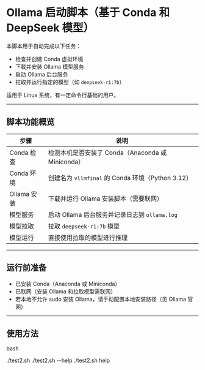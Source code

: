 # Ollama 启动脚本（基于 Conda 和 DeepSeek 模型）

本脚本用于自动完成以下任务：

- 检查并创建 Conda 虚拟环境
- 下载并安装 Ollama 模型服务
- 启动 Ollama 后台服务
- 拉取并运行指定的模型（如 `deepseek-r1:7b`）

适用于 Linux 系统，有一定命令行基础的用户。

---

## 脚本功能概览

| 步骤 | 说明 |
|------|------|
| Conda 检查 | 检测本机是否安装了 Conda（Anaconda 或 Miniconda） |
| Conda 环境 | 创建名为 `vllmfinal` 的 Conda 环境（Python 3.12） |
| Ollama 安装 | 下载并运行 Ollama 安装脚本（需要联网） |
| 模型服务 | 启动 Ollama 后台服务并记录日志到 `ollama.log` |
| 模型拉取 | 拉取 `deepseek-r1:7b` 模型 |
| 模型运行 | 直接使用拉取的模型进行推理 |

---

## 运行前准备

- 已安装 Conda（Anaconda 或 Miniconda）
- 已联网（安装 Ollama 和拉取模型需联网）
- 若本地不允许 sudo 安装 Ollama，请手动配置本地安装路径（见 Ollama 官网）

---

##  使用方法

bash

./test2.sh
./test2.sh --help
./test2.sh help
